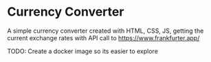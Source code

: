 # Currency Converter


A simple currency converter created with HTML, CSS, JS, getting the current exchange rates with API call to https://www.frankfurter.app/

TODO: Create a docker image so its easier to explore
